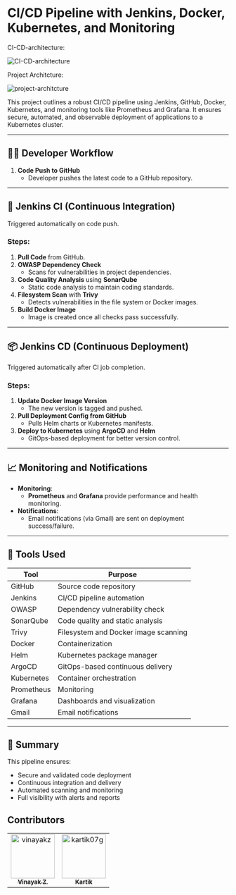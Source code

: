 # CI/CD Pipeline with Jenkins, Docker, Kubernetes, and Monitoring
 CI-CD-architecture:

![CI-CD-architecture](https://github.com/user-attachments/assets/0799e41c-6f8b-4f80-8eaa-0f2036f630cb)

 Project Architcture:

 ![project-architcture](https://github.com/user-attachments/assets/00a4f741-0edc-4067-a2a3-a38c3a579aac)



This project outlines a robust CI/CD pipeline using Jenkins, GitHub, Docker, Kubernetes, and monitoring tools like Prometheus and Grafana. It ensures secure, automated, and observable deployment of applications to a Kubernetes cluster.

---

## 🧑‍💻 Developer Workflow

1. **Code Push to GitHub**
   - Developer pushes the latest code to a GitHub repository.

---

## 🚀 Jenkins CI (Continuous Integration)

Triggered automatically on code push.

### Steps:
1. **Pull Code** from GitHub.
2. **OWASP Dependency Check**
   - Scans for vulnerabilities in project dependencies.
3. **Code Quality Analysis** using **SonarQube**
   - Static code analysis to maintain coding standards.
4. **Filesystem Scan** with **Trivy**
   - Detects vulnerabilities in the file system or Docker images.
5. **Build Docker Image**
   - Image is created once all checks pass successfully.

---

## 📦 Jenkins CD (Continuous Deployment)

Triggered automatically after CI job completion.

### Steps:
1. **Update Docker Image Version**
   - The new version is tagged and pushed.
2. **Pull Deployment Config from GitHub**
   - Pulls Helm charts or Kubernetes manifests.
3. **Deploy to Kubernetes** using **ArgoCD** and **Helm**
   - GitOps-based deployment for better version control.

---

## 📈 Monitoring and Notifications

- **Monitoring**: 
  - **Prometheus** and **Grafana** provide performance and health monitoring.
- **Notifications**: 
  - Email notifications (via Gmail) are sent on deployment success/failure.

---

## 🔧 Tools Used

| Tool        | Purpose                                  |
|-------------|------------------------------------------|
| GitHub      | Source code repository                   |
| Jenkins     | CI/CD pipeline automation                |
| OWASP       | Dependency vulnerability check           |
| SonarQube   | Code quality and static analysis         |
| Trivy       | Filesystem and Docker image scanning     |
| Docker      | Containerization                         |
| Helm        | Kubernetes package manager               |
| ArgoCD      | GitOps-based continuous delivery         |
| Kubernetes  | Container orchestration                  |
| Prometheus  | Monitoring                               |
| Grafana     | Dashboards and visualization             |
| Gmail       | Email notifications                      |

---

## 📌 Summary

This pipeline ensures:
- Secure and validated code deployment
- Continuous integration and delivery
- Automated scanning and monitoring
- Full visibility with alerts and reports

## Contributors

<table>
  <tr>
    <td align="center">
      <a href="https://github.com/vinayakz">
        <img src="https://avatars.githubusercontent.com/u/33689324?v=4" width="100px;" alt="vinayakz"/><br />
        <sub><b>Vinayak Z.</b></sub>
      </a>
    </td>
    <td align="center">
      <a href="https://github.com/kartik07g">
        <img src="https://avatars.githubusercontent.com/u/72117498?v=4" width="100px;" alt="kartik07g"/><br />
        <sub><b>Kartik</b></sub>
      </a>
    </td>
  </tr>
</table>

